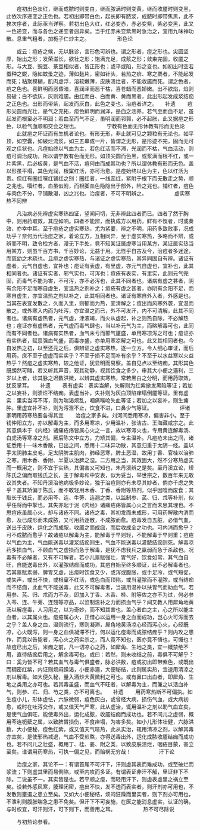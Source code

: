 <!-- { "loadSidebar": true } -->
　　痘初出色淡红，继而成脓时则变白，继而脓满时则变黄，继而收靥时则变黑，此依次序递变之正色也。若初出即带白色，起长即有脓浆，成脓时即带焦黑，此不挨次序者，此际亟当详察。若初出色大红，红必变赤，赤必变紫，紫必变黑，此又一色递变，而与各色之递变者迥异矣。当于红赤未变紫黑时急治之，宜用九味神功散。息重气粗者，加栀子仁炒主之。
　　　　　形色论

　　或云：痘疮之候，无以脉诊，言形色可辨也。谓之形者，痘之形也。尖圆坚厚，始出之形；发荣滋长，欲壮之形；饱满充足，成浆之形；敛束完固，收靥之形。与大豆、豌豆、菉豆相似者，皆正形也；或平或陷，形之变也。如初出时空若蚕种之蜕，隐如蚊蚤之迹，薄如麸片，密如针头，若热之痱、寒之粟者，不能起发而死；粘聚模糊，肌肉虚浮，溶软嫩薄，皮肤溃烂者，不能收靥而死。谓之色者，痘之色也。喜鲜明而恶昏暗，喜润泽而恶干枯，喜苍蜡而恶娇嫩。出不欲焰，焰则易破；白不欲灰，灰则难靥。由红而白、白而黄、黄而黑者，此出形起发成浆结痂之正色也。出形而带紫，起发而灰白，此色之变也，治痘者详之。　　补遗
　　痘形尖圆而光壮，是气之充拓，痘色鲜明而润泽，是血之涵养。若气至而血不足，虽起发而根窠必不明润；若血至而气不足，虽明润而郛郭，必不起胀，此又据痘之形色，以验气血顺和交会之理也。
　　　　　宁教有色而无形休教有形而无色论
　　此就痘之坏证而有生机者论也。有形无形，非止就可见之颗粒有无论也。如平顶，如空囊，如破烂流浆，如三五串成一片，皆谓之无形，是形迹不完，固而无可观之佳状也。凡痘始终以气血为主，若色红活而不滞，光润而不枯，气血活动，则痘可调治成功，所以谓宁教有色而无形。如顶尖圆而色黑，或浆满而根不红，或一片紫黑，后必板黄，是气血不活，痘何由而成其功也？所以谓休教有形而无色。盖以形虽平塌，其色光润，根窠红活，亦可治愈。是痘始终以色为主，色以红活为贵。但红有圈红噀红铺红之别：圈红者，一线蕊红，紧附于根下而无散走之势，顺之兆也。噀红者，血虽似附，而根脚血色隐隐出于部外，险之兆也。铺红者，痘色与肉色不分，平铺散漫，凶之兆也。治痘者，不可不明辨之。
　　　　　虚实寒热不同辨

　　凡治病必先辨虚实寒热四证，望闻问切，无非辨此四者而已。四者了然于胸中，则用药取效，其应如响。四者不能辨，而执成方以用药，鲜有不悞者，时或奏效，亦幸中耳。至于痘疮之虚实寒热，尤为紧要，辨之不明，用药多致败事，况成功乎？奈何历代治痘之家，着论立方，互相同异，至于虚实寒热，多略而不辨，或辨而不明，致令检方者，漫无下手处，竟不知某证属虚寒当用某方，某证属实热当用某方，则虽千百方书，千百妙论，无益于用。无怪乎自古及今，治痘者多迷途，而慈幼之术疏也。且痘之虚实寒热，与诸证之虚实寒热，其异同固自有辨。诸证有虚者，元气自虚也，宜补也；痘证有表虚，有里虚，亦元气自虚也，宜补也，此其相同者也。诸证有实者，邪气实也，可泻也；痘疮有表实，有里实，此则元气完固，而毒气不能为害，不可泻，亦不必泻也，此其不同者也。诸病有虚之甚者，阴有余阳不足而寒自虚生，宜温热之剂补之；痘疮有虚之甚者，亦阴有余阳不足，而寒自虚生，亦宜温热之剂以补之，此其相同者也。诸证有寒自外入者，外感是也，当其在表宜发散之，久而入里，则郁而为热，宜清解之；痘出而风寒外袭，宜温而散之，或外寒入内而为吐泻，亦宜温之而已，外不可发汗，内不可清解，此其不同者也。诸病有虚热者，元气虚，津液竭，而火从虚起，补之则热自除，不必解热也；痘证亦有虚热者，元气虚而毒气肆也，当以补元气为主，而略解毒可也，此同而有不同者也。诸病有实热者，血气未亏而邪气壅盛，单用寒凉泻之可也；痘证亦有实热者，赋禀强血气盛，而毒亦盛，亦单用寒凉解之可也，此又其相同者也。今自发热之初，以至还元之后，俱辨证之虚实寒热，逐一立方，令人细心审证，而后用药，庶不至于虚虚而实实乎？不至于损不足而补有余乎？不至于以水益寒以火益热乎？然痘之虚实寒热，较之他证，犹显明而易察。盖自见点以至结痂，其形其色既朗然可睹，若又听其声音，观其动静，视其饮食之多少，审其大小便之濇利，三岁以上者，诊其脉之迟数洪微，以辨其虚实寒热，常若黑白之分明，而用药取效，犹反掌耳。　　补遗
　　表有虚实：表实当解，失解则为红紫掀发黑陷等证；若加之以妄补，则溃烂不结痂。表虚当补，失补则为灰白顶陷痒塌倒靥等证。里有虚实：里实当泻不泻，则为喘渴烦乱，咽痛喉呛失血等证；若加之以妄补，则生痈肿。里虚宜补不补，则为泻泄不止，饮食不进，口鼻少气等证。
　　　　　评诸家明用药寒热要各得其宜
　　治痘之家多矣。刘河间悉用寒凉，偏害非小。至于钱仲阳立方，亦以解毒为主，而多用寒凉，少用温补，张洁古、王海藏咸宗之。此其意俱本于《内经》诸痛疮疡皆属心火之一言，故以寒泻火也，专用黄连解毒汤、白虎汤等寒凉之剂。厥后陈文中立方，力矫其偏，专主温补。凡痘疮未出之间，诸证悉用十一味木香散，已出之间，悉用十二味异功散，其意归重于太阴一经。盖以手太阴肺主皮毛，足太阴脾主肌肉，肺经恶寒，脾土恶湿，故用丁香、官桂以治肺之寒，用木香、香附、半夏以治脾之湿。二方用之当，其效固大，然不分寒热虚实而一概用之，则不宜于实热，其偏害又可知也，朱丹溪辨之是矣。至丹溪立论，矫陈氏之偏而取钱氏之长，主于解毒和中安表，似为妥当，举世宗之，数百年来无敢议其失者。不知丹溪治他病极多妙论，独于治痘则亦有未尽其妙者，倘亦千虑之失乎？盖其矫偏于陈氏，而不敢轻用木香、丁香、香附等热剂，似乎因噎而废食；其取长于钱氏，而必用芩、连、牛蒡、连翘之类，以监制参、芪、归、朮等补剂，似乎任将而中掣也。其失亦起于泥《内经》诸痛疮疡皆属心火之言而未思其理也。不思痘疮虽属心火，却与诸疮不同。诸疮之毒，其初发而未成形，可用药解散内消而愈，及已成形而未成脓，又可用药逐散，不成脓而愈。痘毒发自五脏，必借气血，送出于皮肤，运化之而成脓，收靥之而成痂，而后收成全之功也。可内消而愈乎？可不成脓而愈乎？故诸疮以解毒为主，能解毒于早则轻，不能解毒于早则重；痘疮以气血为主，气血能送毒以灌浆结痂则生，气血不能送毒以灌脓结痂则死。解毒凉药多损血气，不顾血气之虚损而急于解毒，是犹不虑我兵之羸弱而急于杀敌也。况毒有不必解者，又有不可解者。若小儿禀赋强壮，胃气好，饮食如常，其气血自旺，自能送毒出外，以灌脓结痂而成功，其痘自始至终多顺证，此不必解毒者也。若其禀赋素弱，脾胃又虚，出痘时饮食又少，或泻或腹胀，或手足冷，或气短促，或失声，或出不快，或根窠不红活，或色白而顶陷，或当灌脓而不灌脓，或当结痂而不结痂，此血气不能送毒，此又不可解毒者，当速用温补以扶胃气而助血气。若用参、芪、归、朮而力不及，即加入丁香、木香、桂、附等佐之亦不为过，何必参入芩、连、牛蒡、连翘等凉品，以监制温补之力而损血气乎？间又教人用犀角地黄汤以解痘毒，人习用之，以为奇妙，而不知其害也。盖心者血之主，心之所以能主血者，以其属火也。痘疮属心火，正借心以运用一身之血而成功，岂心火可泻而去之乎？盖人身之血，温则流行，寒则凝滞，犀角地黄汤凉心经而泻心火，心经既凉，心火既泻，则一身之血俱凝滞不行，何以运化痘毒而成脓结痂乎？则内攻之患作，而竟以告毙者，泻心火之药实杀之，而人竟不知也，医亦竟不悟也，可慨也！故痘已出之后，米痂之前，凡一切凉心之药，如犀角、生地之类，宜一概禁绝不用，直待结痂后用之，解余毒可也。或曰：若然，则未收结之前，毒俱不可解乎？曰：奚为皆不可？若其血气与毒气俱盛者，脉必洪数，痘或初出即带紫色，或既出而稠密红紫，内证则烦闷躁渴，小便赤濇，大便秘结，此则属实热，宜速用清凉之剂以解毒。如大便久秘，量入酒炒大黄微利之可也。或有鼻口出血者，即犀角、生地之类用之亦可也。若其毒虽盛，而血气不旺者，以解毒为主，而兼之以活血补气，则参、朮、归、芍之类，亦不可离也。　　补遗
　　用药寒热断不可偏执。如生痘小儿，形体虚怯，六脉微弱，痘色灰白，或曾经大病，损伤气血，或大病初愈，或时在吐泻交作，或又值天气严寒，此从虚治，辄用温补之剂以助气血宜矣，是使气血俱旺，能使毒外出，运化成脓，收靥结痂而成功也。若不问儿之虚弱，概用芩连栀蘗之属，以致脾胃损伤，不食痒塌，为害多矣。如小儿形体壮健，六脉洪数，大小便秘，痘色红紫，或又值天气暄热，此从实治，辄用清凉之剂，以解其毒亦宜矣，是使邪热减退，气血不受煎熬，亦得送毒出外，运化成脓收靥结痂而成功也。若不问儿之壮盛，概用丁、桂、姜、附之类，以致皮肤溃烂，咽疮目蒙，害立至矣。谁谓用药寒热，可执一偏之见，而贻祸无穷哉！
　　　　　汗下论

　　治痘之家，其论不一：有谓首尾不可汗下，汗则虚其表而难成功，或至破烂而浆流；下则虚其里而易倒陷，或至内攻而多证。有谓表证非汗不解，里证非下不除。二说虽不一，其实皆是也。若平顺之痘，而轻用汗下，则虚表虚里之祸立至矣。设若外感风寒，腠理闭密，痘出不快，发不透而表实者，则汗剂亦可用也，不发散则壅遏之患立至矣。又如大小便秘结，烦闷狂躁而里实者，则下剂亦可用也，不泄利则腹胀喘急之患不免矣。但汗下不可妄施，在医之能消息虚实，认证的确，与时权宜，可汗则汗，可下则下，而善用之耳。
　　　　　热不可尽除说

　　与初热论参看。
